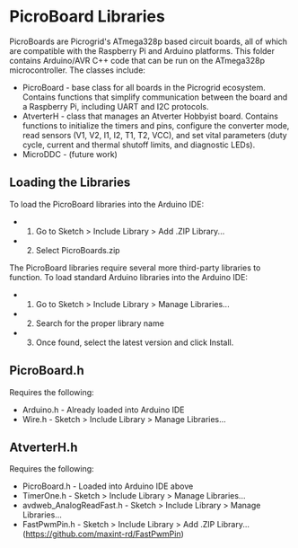 # PicroBoard Libraries

PicroBoards are Picrogrid's ATmega328p based circuit boards, all of which are compatible with the Raspberry Pi and Arduino platforms. This folder contains Arduino/AVR C++ code that can be run on the ATmega328p microcontroller. The classes include:
- PicroBoard - base class for all boards in the Picrogrid ecosystem. Contains functions that simplify communication between the board and a Raspberry Pi, including UART and I2C protocols.
- AtverterH - class that manages an Atverter Hobbyist board. Contains functions to initialize the timers and pins,  configure the converter mode, read sensors (V1, V2, I1, I2, T1, T2, VCC), and set vital parameters (duty cycle, current and thermal shutoff limits, and diagnostic LEDs).
- MicroDDC - (future work)

## Loading the Libraries

To load the PicroBoard libraries into the Arduino IDE:
- 1. Go to Sketch > Include Library > Add .ZIP Library...
- 2. Select PicroBoards.zip

The PicroBoard libraries require several more third-party libraries to function. To load standard Arduino libraries into the Arduino IDE:

- 1. Go to Sketch > Include Library > Manage Libraries...
- 2. Search for the proper library name
- 3. Once found, select the latest version and click Install. 

## PicroBoard.h

Requires the following:
- Arduino.h - Already loaded into Arduino IDE
- Wire.h - Sketch > Include Library > Manage Libraries...

## AtverterH.h

Requires the following:
- PicroBoard.h - Loaded into Arduino IDE above
- TimerOne.h - Sketch > Include Library > Manage Libraries...
- avdweb_AnalogReadFast.h - Sketch > Include Library > Manage Libraries...
- FastPwmPin.h - Sketch > Include Library > Add .ZIP Library... (https://github.com/maxint-rd/FastPwmPin)






